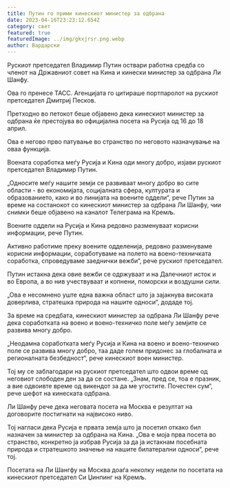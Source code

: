 ```yaml
---
title: Путин го прими кинескиот министер за одбрана
date: 2023-04-16T23:23:12.654Z
category: свет
featured: true
featuredImage: ../img/gkxjrsr.png.webp
author: Вардарски
---
```


Рускиот претседател Владимир Путин оствари работна средба со членот на Државниот совет на Кина и кинески министер за одбрана Ли Шанфу.

Ова го пренесе ТАСС. Агенцијата го цитираше портпаролот на рускиот претседател Дмитриј Песков.

Претходно во петокот беше објавено дека кинескиот министер за одбрана ќе престојува во официјална посета на Русија од 16 до 18 април.

Ова е негово прво патување во странство по неговото назначување на оваа функција.

Воената соработка меѓу Русија и Кина оди многу добро, изјави рускиот претседател Владимир Путин.

„Односите меѓу нашите земји се развиваат многу добро во сите области - во економијата, социјалната сфера, културата и образованието, како и во линијата на воените оддели“, рече Путин за време на состанокот со кинескиот министер за одбрана Ли Шанфу, чии снимки беше објавено на каналот Телеграма на Кремљ.

Воените оддели на Русија и Кина редовно разменуваат корисни информации, рече Путин.

Активно работиме преку воените одделенија, редовно разменуваме корисни информации, соработуваме на полето на воено-техничката соработка, спроведуваме заеднички вежби“, рече рускиот претседател.

Путин истакна дека овие вежби се одржуваат и на Далечниот исток и во Европа, а во нив учествуваат и копнени, поморски и воздушни сили.

„Ова е несомнено уште една важна област што ја зајакнува високата доверлива, стратешка природа на нашите односи“, додаде тој.

За време на средбата, кинескиот министер за одбрана Ли Шанфу рече дека соработката на воено и воено-техничко поле меѓу земјите се развива многу добро.

„Неодамна соработката меѓу Русија и Кина на воено и воено-техничко поле се развива многу добро, таа даде голем придонес за глобалната и регионалната безбедност“, рече кинескиот воен министер.

Тој му се заблагодари на рускиот претседател што одвои време од неговиот слободен ден за да се состане. „Знам, пред се, тоа е празник, а вие одвоивте време од викендот за да ме угостите. Почестен сум“, рече шефот на кинеската одбрана.

Ли Шанфу рече дека неговата посета на Москва е резултат на договорите постигнати на највисоко ниво.

Тој нагласи дека Русија е првата земја што ја посетил откако бил назначен за министер за одбрана на Кина. „Ова е моја прва посета во странство, конкретно ја избрав Русија за да ја истакнам посебната природа и стратешкото значење на нашите билатерални односи“, рече тој.

Посетата на Ли Шангфу на Москва доаѓа неколку недели по посетата на кинескиот претседател Си Џинпинг на Кремљ.
